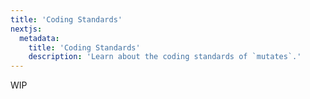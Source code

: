 ```yaml
---
title: 'Coding Standards'
nextjs:
  metadata:
    title: 'Coding Standards'
    description: 'Learn about the coding standards of `mutates`.'
---
```


WIP
